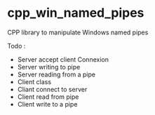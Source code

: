 # cpp_win_named_pipes
CPP library to manipulate Windows named pipes

Todo :
- Server accept client Connexion
- Server writing to pipe
- Server reading from a pipe
- Client class
- Cliant connect to server
- Client read from pipe
- Client write to a pipe
